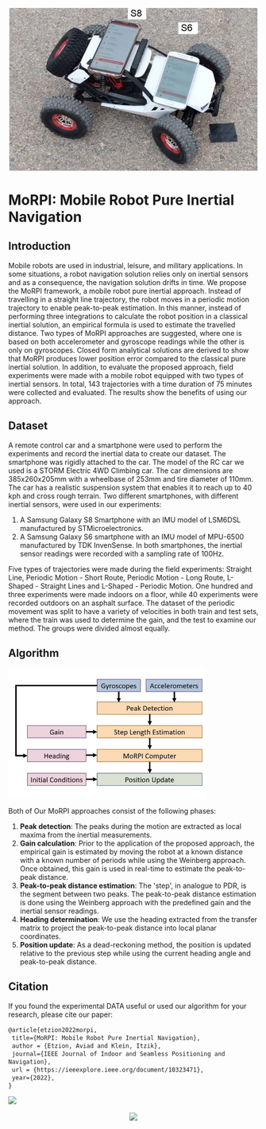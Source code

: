 <p align="center">
<img src="/figures/RC_car_2_phones.jpg" alt="RC Car" width="500">
</p>

# MoRPI: Mobile Robot Pure Inertial Navigation

## Introduction

Mobile robots are used in industrial, leisure, and military applications.  In some situations, a robot navigation solution relies only on inertial sensors 
and as a consequence, the navigation solution drifts in time.
We propose the MoRPI framework, a mobile robot pure inertial approach. Instead of travelling in a straight line trajectory, the robot moves 
in a periodic motion trajectory to enable peak-to-peak estimation. In this manner, instead of performing three integrations to calculate the robot position 
in a classical inertial solution, an empirical formula is used to estimate the travelled distance. Two types of MoRPI approaches are suggested, where one is 
based on both accelerometer and gyroscope readings while the other is only on gyroscopes. Closed form analytical solutions are derived to show that MoRPI 
produces lower position error compared to the classical pure inertial solution. In addition, to evaluate the proposed approach, field experiments were made 
with a mobile robot equipped with two types of inertial sensors. In total, 143 trajectories with a time duration of 75 minutes were collected and evaluated. 
The results show the benefits of using our approach. 

## Dataset

A remote control car and a smartphone were used to perform the experiments and record the inertial data to create our dataset. The smartphone was rigidly 
attached to the car. The model of the RC car we used is a STORM Electric 4WD Climbing car. The car dimensions are 385x260x205mm with a wheelbase of 253mm 
and tire diameter of 110mm. The car has a realistic suspension system that enables it to reach up to 40 kph and cross rough terrain.
Two different smartphones, with different inertial sensors, were used in our experiments: 
  1. A Samsung Galaxy S8 Smartphone with an IMU model of LSM6DSL manufactured by STMicroelectronics. 
  2. A Samsung Galaxy S6 smartphone with an IMU model of MPU-6500 manufactured by TDK InvenSense.
In both smartphones, the inertial sensor readings were recorded with a sampling rate of 100Hz.

Five types of trajectories were made during the field experiments: Straight Line, Periodic Motion - Short Route, Periodic Motion - Long Route, L-Shaped - Straight Lines
and L-Shaped - Periodic Motion.
One hundred and three experiments were made indoors on a floor, while 40 experiments were recorded outdoors on an asphalt surface. The dataset of the periodic 
movement was split to have a variety of velocities in both train and test sets, where the train was used to determine the gain, and the test to examine our method. 
The groups were divided almost equally.

## Algorithm

<img alt="MoRPI Scheme" src="/figures/MoRPI_scheme.jpg" width="400">

Both of Our MoRPI approaches consist of the following phases:
  1. **Peak detection**: The peaks during the motion are extracted as local maxima from the inertial measurements.
  2. **Gain calculation**: Prior to the application of the proposed approach, the empirical gain is estimated by moving the robot at a known distance with a known 
     number of periods while using the Weinberg approach. Once obtained, this gain is used in real-time to estimate the peak-to-peak distance.
  3. **Peak-to-peak distance estimation**: The 'step', in analogue to PDR, is the segment between two peaks. The peak-to-peak distance estimation is done using the 
     Weinberg approach with the predefined gain and the inertial sensor readings.
  4. **Heading determination**: We use the heading extracted from the transfer matrix to project the peak-to-peak distance into local planar coordinates.
  5. **Position update**: As a dead-reckoning method, the position is updated relative to the previous step while using the current heading angle and peak-to-peak 
     distance.
      
 ## Citation
 
 If you found the experimental DATA useful or used our algorithm for your research, please cite our paper:
 ```
 @article{etzion2022morpi,
  title={MoRPI: Mobile Robot Pure Inertial Navigation},
  author = {Etzion, Aviad and Klein, Itzik},
  journal={IEEE Journal of Indoor and Seamless Positioning and Navigation},
  url = {https://ieeexplore.ieee.org/document/10323471},
  year={2022},
}
 ```
 
 [<img src=https://upload.wikimedia.org/wikipedia/commons/thumb/a/a8/ArXiv_web.svg/250px-ArXiv_web.svg.png width=70/>](https://arxiv.org/abs/2207.02982)
 
<p align="center">
<img src="https://github.com/ansfl/MEMS-IMU-Denoising/blob/main/figrues/Logo.png?raw=true" width="500" class="center"/>
</p>

